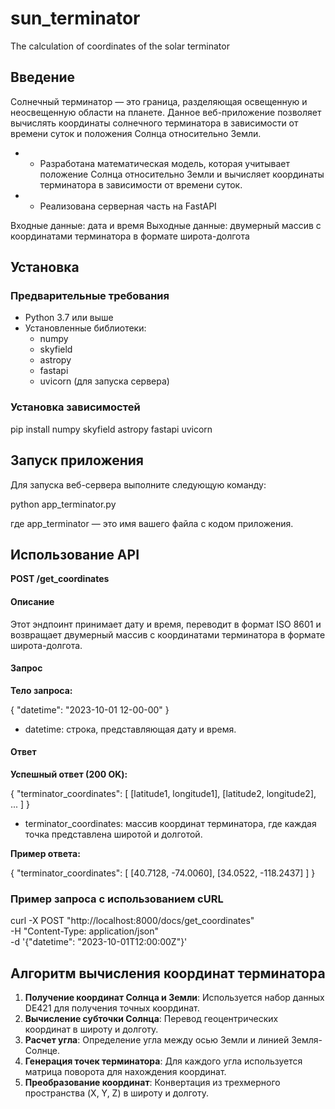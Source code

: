 # sun_terminator
The calculation of coordinates of the solar terminator

## Введение

Солнечный терминатор — это граница, разделяющая освещенную и неосвещенную области на планете. Данное веб-приложение позволяет вычислять координаты солнечного терминатора в зависимости от времени суток и положения Солнца относительно Земли.

- - Разработана математическая модель, которая учитывает положение Солнца относительно Земли и вычисляет координаты терминатора в зависимости от времени суток.
- - Реализована серверная часть на FastAPI 

Входные данные: дата и время
Выходные данные: двумерный массив с координатами терминатора в формате широта-долгота 

## Установка

### Предварительные требования

- Python 3.7 или выше
- Установленные библиотеки:
  - numpy
  - skyfield
  - astropy
  - fastapi
  - uvicorn (для запуска сервера)

### Установка зависимостей

pip install numpy skyfield astropy fastapi uvicorn


## Запуск приложения

Для запуска веб-сервера выполните следующую команду:

python app_terminator.py


где app_terminator — это имя вашего файла с кодом приложения.

## Использование API

**POST /get_coordinates**

#### Описание

Этот эндпоинт принимает дату и время, переводит в формат ISO 8601 и возвращает двумерный массив с координатами терминатора в формате широта-долгота.

#### Запрос

**Тело запроса:**

{
    "datetime": "2023-10-01 12-00-00"
}


- datetime: строка, представляющая дату и время.

#### Ответ

**Успешный ответ (200 OK):**

{
    "terminator_coordinates": [
        [latitude1, longitude1],
        [latitude2, longitude2],
        ...
    ]
}


- terminator_coordinates: массив координат терминатора, где каждая точка представлена широтой и долготой.

**Пример ответа:**

{
    "terminator_coordinates": [
        [40.7128, -74.0060],
        [34.0522, -118.2437]
    ]
}


### Пример запроса с использованием cURL

curl -X POST "http://localhost:8000/docs/get_coordinates" \
-H "Content-Type: application/json" \
-d '{"datetime": "2023-10-01T12:00:00Z"}'


## Алгоритм вычисления координат терминатора

1. **Получение координат Солнца и Земли**: Используется набор данных DE421 для получения точных координат.
2. **Вычисление субточки Солнца**: Перевод геоцентрических координат в широту и долготу.
3. **Расчет угла**: Определение угла между осью Земли и линией Земля-Солнце.
4. **Генерация точек терминатора**: Для каждого угла используется матрица поворота для нахождения координат.
5. **Преобразование координат**: Конвертация из трехмерного пространства (X, Y, Z) в широту и долготу.






 

